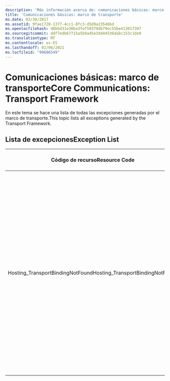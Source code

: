 ```yaml
---
description: 'Más información acerca de: comunicaciones básicas: marco de transporte'
title: 'Comunicaciones básicas: marco de transporte'
ms.date: 03/30/2017
ms.assetid: 9fae1728-1377-4cc1-8fc3-d5d9a23546bd
ms.openlocfilehash: d8bbd31e38ba3fef59379db79ec55be41301f307
ms.sourcegitcommit: ddf7edb67715a5b9a45e3dd44536dabc153c1de0
ms.translationtype: MT
ms.contentlocale: es-ES
ms.lasthandoff: 02/06/2021
ms.locfileid: "99686549"
---
```

# <a name="core-communications-transport-framework"></a><span data-ttu-id="e9987-103">Comunicaciones básicas: marco de transporte</span><span class="sxs-lookup"><span data-stu-id="e9987-103">Core Communications: Transport Framework</span></span>

<span data-ttu-id="e9987-104">En este tema se hace una lista de todas las excepciones generadas por el marco de transporte.</span><span class="sxs-lookup"><span data-stu-id="e9987-104">This topic lists all exceptions generated by the Transport Framework.</span></span>  
  
## <a name="exception-list"></a><span data-ttu-id="e9987-105">Lista de excepciones</span><span class="sxs-lookup"><span data-stu-id="e9987-105">Exception List</span></span>  
  
|<span data-ttu-id="e9987-106">Código de recurso</span><span class="sxs-lookup"><span data-stu-id="e9987-106">Resource Code</span></span>|<span data-ttu-id="e9987-107">Cadena de recurso</span><span class="sxs-lookup"><span data-stu-id="e9987-107">Resource String</span></span>|  
|-------------------|---------------------|  
|<span data-ttu-id="e9987-108">Hosting_TransportBindingNotFound</span><span class="sxs-lookup"><span data-stu-id="e9987-108">Hosting_TransportBindingNotFound</span></span>|<span data-ttu-id="e9987-109">Ningún enlace de protocolo coincide con la dirección especificada.</span><span class="sxs-lookup"><span data-stu-id="e9987-109">No protocol binding matches the specified address.</span></span> <span data-ttu-id="e9987-110">Los enlaces de protocolo se configuran en el nivel del sitio en la configuración de los servicios de Internet Information Server o del Servicio de activación de procesos de Windows.</span><span class="sxs-lookup"><span data-stu-id="e9987-110">Protocol bindings are configured at the site level in Internet Information Services or Windows Process Activation Services configuration.</span></span>|
